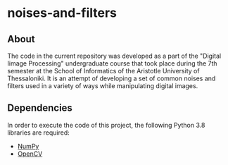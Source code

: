 # noises-and-filters

## About

The code in the current repository was developed as a part of the "Digital Iimage Processing" undergraduate course that took place during the 7th semester at the School of Informatics of the Aristotle University of Thessaloniki. It is an attempt of developing a set of common noises and filters used in a variety of ways while manipulating digital images.

## Dependencies

In order to execute the code of this project, the following Python 3.8 libraries are required:

- [NumPy](https://github.com/numpy/numpy)
- [OpenCV](https://github.com/opencv/opencv)
